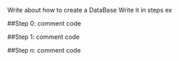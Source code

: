 Write about how to create a DataBase
Write it in steps ex

##Step 0: comment 
code

##Step 1: comment
code

##Step n: comment 
code

